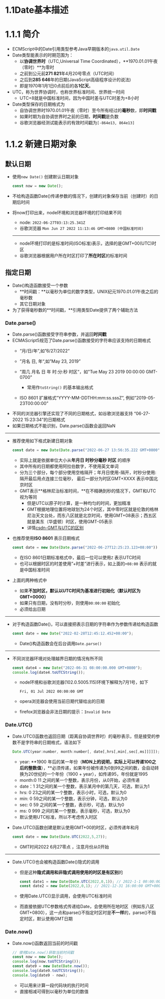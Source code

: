# 1.1Date基本描述

# 1.1.1 简介

- ECMScript中的Date引用类型参考Java早期版本的`java.util.Date`
- Date类型能表示的时期范围为：
    - 以**协调世界时**（UTC,Universal Time Coordinated），**1970.01.01午夜（零时）**为零时
    - 之前到公元前**271 821**年4月20号零点（UTC时间）
    - 之后到**285 646**年的日期(JavaScript高级程序设计的说法)
    - 即是1970年1月1日0点前后的各**1亿天**。
- UTC，称为世界协调时，也称世界标准时间、世界统一时间
    - UTC+8就是中国标准时间，因为中国时差与UTC时差为+8小时
- Date类型保存的日期格式为
    - 自协调世界时1970.01.01午夜（零时）至今所有经过的**毫秒**数，即**时间戳**
    - 如果时期为自协调世界时之前的日期，**时间戳**是负数
    - 谷歌浏览器经测试能表示的有效时间戳为`[-864e13, 864e13]`

# 1.1.2 新建日期对象

## 默认日期

- 使用`new Date()` 创建默认日期对象
    
    ```jsx
    const now = new Date();
    ```
    
- 不给构造函数Date()传递参数的情况下，创建的对象保存当前（创建时）的日期后时间
- 将now打印出来，node环境和浏览器环境的打印结果不同
    - node: `2022-06-27T03:13:25.341Z`
    - 谷歌浏览器 `Mon Jun 27 2022 11:13:46 GMT+0800 (中国标准时间)`
    
    ---
    
    - node环境打印的是标准时间(ISO标准)表示，选择的是GMT+00(UTC)时区
    - 谷歌浏览器根据用户所在时区打印了**所在时区**的标准时间

## 指定日期

- Date()构造函数接受一个参数
    - **时间戳：**以毫秒为单位的数字类型，UNIX纪元1970.01.01午夜之后的毫秒数
    - 其它日期对象
- 为了获得毫秒数的**时间戳，**引用类型Date提供了两个辅助方法

### Date.parse()

- Date.parse()函数接受字符串参数，并返回**时间戳**
- ECMAScript5规范了Date.parse()函数接受的字符串应该支持的日期格式
    - “月/日/年”,如”6/27/2022“
    - ”月名 日, 年“,如”May 23, 2019”
    
    - ”周几 月名 日 年 时:分:秒 时区“，如"Tue May 23 2019 00:00:00 GMT-0700"
        - 常用作`toString()` 的基本输出格式
    - ISO 8601 扩展格式”YYYY-MM-DDTHH:mm:ss.sssZ”, 例如”2019-05-23T00:00:00”
- 不同的浏览器引擎还实现了不同的日期格式，如谷歌浏览器支持 “06-27-2022 15:23:34”的日期格式
- 如果日期格式不能识别，Date.parse()函数会返回NaN

---

- 推荐使用如下格式新建日期对象
    
    ```jsx
    const date = new Date(Date.parse("2022-06-27 13:56:35.222 GMT+0800"))
    ```
    
    - 实际上就是依据单位大小从**年月日 时秒分毫秒 时区** 的顺序
    - 其中所有的日期都使用阿拉伯数字，不使用英文单词
    - 分为三个部分，每个部分使用空格隔开；年月日使用-隔开，时秒分使用:隔开最后用点连接三位毫秒， 最后一部分为时区GMT+XXXX 表示中国北京时区
    - GMT表示**格林尼治标准时间，**在不精确到秒的情况下，GMT和UTC视为等同
        - 但是UTC以原子时计算，是一种均匀的时间，更加精准
        - GMT根据地理位置将地球划为24个时区，其中零时区就是伦敦的格林尼治天文台处，而东八区就是北京时间，使用GMT+08表示；西五区就是美东（华盛顿）时区，使用GMT-05表示
        - 详情[csdn-GMT与UTC的区别](https://blog.csdn.net/weixin_53341042/article/details/114693547)
- 也推荐使用**ISO 8601** 表示日期格式
    
    ```jsx
    const date = new Date(Date.parse("2022-06-27T12:25:23.123+08:00"))
    ```
    
    - 在ISO 8601日期标准格式中，最后一位可以使用`Z` 表示UTC时间
    - 也可以根据时区的时差使用”+时差”进行表示，如上面的`+08:00` 表示的就是中国标准时间
- 上面的两种格式中
    - 如果**不加时区，默认以UTC时间为基准进行初始化（默认时区为GMT+0000）**
    - 如果只有日期，没有时分秒，则使用`00:00:00` 初始化
    - 必须给出日期

---

- 对于构造函数Date()，可以直接把表示日期的字符串作为参数传递给构造函数
    
    ```jsx
    const date = new Date("2022-02-28T12:45:12.452+08:00");
    ```
    
    - Date()构造函数会在后台调用`Date.parse()`

---

- 不同浏览器环境对处理越界日期的情况有所不同
    
    ```jsx
    const date4 = new Date("2022-06-31 08:00:00.000 GMT+0800");
    console.log(date4.toUTCString());
    ```
    
    - node环境和谷歌浏览器(102.0.5005.115)环境下解释为7月1号，如下
        
        `Fri, 01 Jul 2022 00:00:00 GMT`
        
    - opera浏览器会使用当前日期代替给出的日期
    - firefox浏览器会非法日期的提示：`Invalid Date`

### Date.UTC()

- Date.UTC()函数也返回日期（距离自协调世界时）的毫秒表示，但是接受的参数不是字符串的日期格式，语法如下
    
    ```jsx
    Date.UTC(year:number, month:number[, date[,hrs[,min[,sec[,ms]]]]]);
    ```
    
    - year: **1900 年后的某一年份（**MDN上的说明，实际上可以传递100之后的整数值**），**必须传递，如果年份被传递为0到99之间的数，会自动转换为20世纪的一个年份（1900 + year），如传递95，年份就是1995
    - month:0 11 之间的某一个整数，表示月份，从0开始，必须传递
    - date：1 31之间的某一个整数，表示某月中的第几天，可选，默认为1
    - hrs: 0 23之间的某一个整数，表示小时，可选，默认为0
    - min: 0 59之间的某一个整数，表示分钟，可选，默认为0
    - sec: 0 59 之间的某一个整数，表示秒，可选，默认为0
    - ms: 0 999 之间的某一个整数，表示毫秒，可选，默认为0
    - 默认使用UTC标准，所以不考虑传入时区
- Date.UTC()函数创建是默认使用GMT+00的时区，必须传递年和月
    
    ```jsx
    const date = new Date(Date.UTC(2022,5,27));
    ```
    
    - GMT时间2022 6月27零点 ，注意月份从0开始

---

- Date.UTC()也会被构造函数Date()隐式的调用
    - 但是这种**隐式调用和非隐式调用使用的时区是有区别**的
        
        ```jsx
        const date1 = new Date(Date.UTC(2022,0,1)); // 2022-1-1 00:00:00 GMT+0000
        const date2 = new Date(2022,0,1); // 2021-12-31 16:00:00 GMT+0000; 
        ```
        
    - 使用Date.UTC()显示调用，会使用UTC标准时间
    - 而直接依据UTC参数格式传递给Date，会使用所在地时区（例如东八区GMT+0800），这一点和parse()不指定时区时是**不一样**的，parse()不指定时区，默认使用GMT日期

### Date.now()

- Date.now()函数返回当前的时间戳
    
    ```jsx
    // 使用Date.now()获取当前时间戳
    const now = new Date();
    console.log(now.toUTCString());
    const date9 = new Date(Date.now());
    console.log(date9.toUTCString());
    console.log(date9 - now);
    ```
    
    - 可以用来计算一段代码块的执行时间
    - 直接相减可得到以毫秒为单位的数值